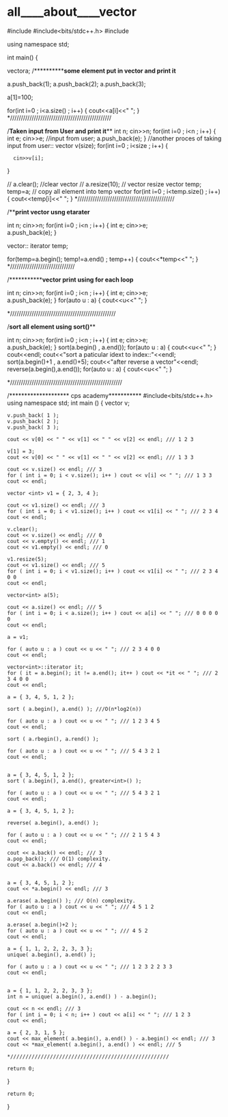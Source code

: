 # all____about____vector

#include <iostream>
#include<bits/stdc++.h>
#include<vector>

using namespace std;

int main()
{

  vector<int>a; 
  /**************some element put in vector and print it****

  a.push_back(1);
  a.push_back(2);
  a.push_back(3);
  
 
 a[1]=100;
  
  for(int i=0 ; i<a.size() ; i++)
  {
      cout<<a[i]<<" ";
  }
  */////////////////////////////////////////////// 
  
 /********Taken input from User and print it********** 
  int n;
  cin>>n;
  for(int i=0 ; i<n ; i++)
  {
     int e;
     cin>>e;            //input from user;
     a.push_back(e);
  }
  //another proces of taking input from user::
  vector<int> v(size);
  for(int i=0 ; i<size ; i++)
  {
                       
      cin>>v[i];                 
 }
  
  // a.clear();     //clear vector
 // a.resize(10);   // vector resize
   vector<int> temp;
   temp=a;         // copy all element into temp vector
    for(int i=0 ; i<temp.size() ; i++)
  {
      cout<<temp[i]<<" ";
  }
  */////////////////////////////////////////////
  
  /********print vector usng etarater******
   
 int n;
  cin>>n;
  for(int i=0 ; i<n ; i++)
  {
     int e;
     cin>>e;            
     a.push_back(e);
  }


   vector<int>:: iterator temp; 
   

 for(temp=a.begin(); temp!=a.end() ; temp++)
 {
     cout<<*temp<<" ";
 }
 *//////////////////////////////
    
 /***************vector print using for each loop****
   
  int n;
  cin>>n;
  for(int i=0 ; i<n ; i++)
  {
     int e;
     cin>>e;            
     a.push_back(e);
  }
  for(auto u : a)
  {
      cout<<u<<" ";
  }
  
 */////////////////////////////////////////////////
 
 /******sort all element using sort()********
  
  
 int n;
  cin>>n;
  for(int i=0 ; i<n ; i++)
  {
     int e;
     cin>>e;            
     a.push_back(e);
  }
  sort(a.begin() , a.end());
    for(auto u : a)
  {
      cout<<u<<" ";
  }
  cout<<endl;
  cout<<"sort a paticular idext to index::"<<endl;
  sort(a.begin()+1 , a.end()+5);
  cout<<"after reverse a vector"<<endl;
  reverse(a.begin(),a.end());
  for(auto u : a)
  {
      cout<<u<<" ";
  }
  
  *////////////////////////////////////////////////////
  
 /******************** cps academy***********
  #include<bits/stdc++.h>
using namespace std;
int main ()
{
    vector<int> v;
 
    v.push_back( 1 );
    v.push_back( 2 );
    v.push_back( 3 );
 
    cout << v[0] << " " << v[1] << " " << v[2] << endl; /// 1 2 3
 
    v[1] = 3;
    cout << v[0] << " " << v[1] << " " << v[2] << endl; /// 1 3 3
 
    cout << v.size() << endl; /// 3
    for ( int i = 0; i < v.size(); i++ ) cout << v[i] << " "; /// 1 3 3
    cout << endl;
 
    vector <int> v1 = { 2, 3, 4 };
 
    cout << v1.size() << endl; /// 3
    for ( int i = 0; i < v1.size(); i++ ) cout << v1[i] << " "; /// 2 3 4
    cout << endl;
 
    v.clear();
    cout << v.size() << endl; /// 0
    cout << v.empty() << endl; /// 1
    cout << v1.empty() << endl; /// 0
 
    v1.resize(5);
    cout << v1.size() << endl; /// 5
    for ( int i = 0; i < v1.size(); i++ ) cout << v1[i] << " "; /// 2 3 4 0 0
    cout << endl;
 
    vector<int> a(5);
 
    cout << a.size() << endl; /// 5
    for ( int i = 0; i < a.size(); i++ ) cout << a[i] << " "; /// 0 0 0 0 0
    cout << endl;
 
    a = v1;
 
    for ( auto u : a ) cout << u << " "; /// 2 3 4 0 0
    cout << endl;
 
    vector<int>::iterator it;
    for ( it = a.begin(); it != a.end(); it++ ) cout << *it << " "; /// 2 3 4 0 0
    cout << endl;
 
    a = { 3, 4, 5, 1, 2 };
 
    sort ( a.begin(), a.end() ); ///O(n*log2(n))
 
    for ( auto u : a ) cout << u << " "; /// 1 2 3 4 5
    cout << endl;
 
    sort ( a.rbegin(), a.rend() );
 
    for ( auto u : a ) cout << u << " "; /// 5 4 3 2 1
    cout << endl;
 
 
    a = { 3, 4, 5, 1, 2 };
    sort ( a.begin(), a.end(), greater<int>() );
 
    for ( auto u : a ) cout << u << " "; /// 5 4 3 2 1
    cout << endl;
 
    a = { 3, 4, 5, 1, 2 };
 
    reverse( a.begin(), a.end() );
 
    for ( auto u : a ) cout << u << " "; /// 2 1 5 4 3
    cout << endl;
 
    cout << a.back() << endl; /// 3
    a.pop_back(); /// O(1) complexity.
    cout << a.back() << endl; /// 4
 
 
    a = { 3, 4, 5, 1, 2 };
    cout << *a.begin() << endl; /// 3
 
    a.erase( a.begin() ); /// O(n) complexity.
    for ( auto u : a ) cout << u << " "; /// 4 5 1 2
    cout << endl;
 
    a.erase( a.begin()+2 );
    for ( auto u : a ) cout << u << " "; /// 4 5 2
    cout << endl;
 
    a = { 1, 1, 2, 2, 2, 3, 3 };
    unique( a.begin(), a.end() );
 
    for ( auto u : a ) cout << u << " "; /// 1 2 3 2 2 3 3
    cout << endl;
 
 
    a = { 1, 1, 2, 2, 2, 3, 3 };
    int n = unique( a.begin(), a.end() ) - a.begin();
 
    cout << n << endl; /// 3
    for ( int i = 0; i < n; i++ ) cout << a[i] << " "; /// 1 2 3
    cout << endl;
 
    a = { 2, 3, 1, 5 };
    cout << max_element( a.begin(), a.end() ) - a.begin() << endl; /// 3
    cout << *max_element( a.begin(), a.end() ) << endl; /// 5
    
    *////////////////////////////////////////////////////
 
    return 0;
}
  

    return 0;
}
